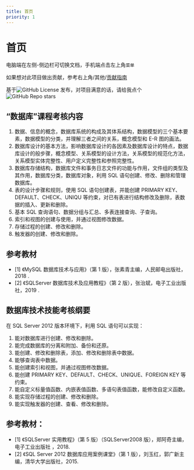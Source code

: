 ```yaml
---
title: 首页
priority: 1
---
```


# 首页

电脑端在左侧-侧边栏可切换文档，手机端点击左上角`菜单`

如果想对此项目做出贡献，参考右上角/其他/[贡献指南](https://study.mtftm.com/others/2)

基于![GitHub License](https://img.shields.io/github/license/Leetfs/study-wiki?logo=git) 发布，对项目满意的话，请给我点个![GitHub Repo stars](https://img.shields.io/github/stars/Leetfs/study-wiki)


## “数据库”课程考核内容

1. 数据、信息的概念，数据库系统的构成及其体系结构，数据模型的三个基本要素，数据模型的分类，并理解三者之间的关系，概念模型和 E-R 图的画法。
2. 数据库设计的基本方法，影响数据库设计的各因素及数据库设计的特点，数据库设计的般步骤，概念模型、关系模型的设计方法，关系模型的规范化方法，关系模型实体完整性、用户定义完整性和参照完整性。
3. 数据库存储结构，数据库文件和事务日志文件的功能与作用，文件组的类型及其作用，数据库分类，数据库对象，利用 SQL 语句创建、修改、删除和管理数据库。
4. 表的设计步骤和规则，使用 SQL 语句创建表，并能创建 PRIMARY KEY、DEFAULT、CHECK、UNIQU 等约束，对已有表进行结构修改及删除，表数据的插入、更新和删除。
5. 基本 SQL 查询语句、数据分组与汇总、多表连接查询、子查询。
6. 索引和视图的创建与使用，并通过视图修改数据。
7. 存储过程的创建、修改和删除。
8. 触发器的创建、修改和删除。

## 参考教材

- [1] 《MySQL 数据库技术与应用》（第 1 版），张素青主编，人民邮电出版社，2018 .
- [2] 《SQLServer 数据库技术及应用教程》（第 2 版），张治斌，电子工业出版社，2019 .

## 数据库技术技能考核纲要

在 SQL Server 2012 版本环境下，利用 SQL 语句可以实现：
1. 能对数据库进行创建、修改和删除。
2. 能完成数据库的分离和附加、备份和还原。
3. 能创建、修改和删除表，添加、修改和删除表中数据。
4. 能够查询表中数据。
5. 能创建索引和视图，并通过视图修改数据。
6. 能创建 PRIMARY KEY、DEFAULT、CHECK、UNIQUE、FOREIGN KEY 等约束。
7. 能自定义标量值函数、内嵌表值函数、多语句表值函数，能修改自定义函数。
8. 能实现存储过程的创建、修改和删除。
9. 能实现触发器的创建、查看、修改和删除。

## 参考教材：

- [1] 《SQLServer 实用教程》（第 5 版）（SQLServer2008 版），郑阿奇主编，电子工业出版社 ，2018.
- [2] 《SQL Server 2012 数据库应用案例课堂》（第 1 版），刘玉红，郭广新主编，清华大学出版社，2015.